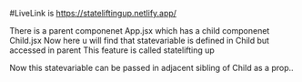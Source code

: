 #LiveLink is 
https://stateliftingup.netlify.app/
 
 There is a parent componenet App.jsx which has a child componenet Child.jsx
 Now here u will find that statevariable is defined in Child but accessed in parent 
 This feature is called statelifting up 

 Now this statevariable can be passed in adjacent sibling of Child as a prop..

